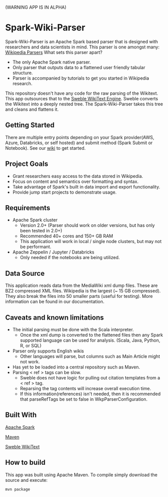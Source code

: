 (WARNING APP IS IN ALPHA)

# Spark-Wiki-Parser
Spark-Wiki-Parser is an Apache Spark based parser that is designed with researchers and data scientists in mind.  This parser is one amongst many: [Wikipedia Parsers](https://www.mediawiki.org/wiki/Alternative_parsers) What sets this parser apart?
* The only Apache Spark native parser. 
* Only parser that outputs data to a flattened user friendly tabular structure.
* Parser is accompanied by tutorials to get you started in Wikipedia research.

This repository doesn't have any code for the raw parsing of the Wikitext.  This app outsources that to the [Sweble WikiText Engine](https://github.com/sweble/sweble-wikitext).  Sweble converts the Wikitext into a deeply nested tree.  The Spark-Wiki-Parser takes this tree and cleans and flattens it.

## Getting Started
There are multiple entry points depending on your Spark provider(AWS, Azure, Databricks, or self hosted) and submit method (Spark Submit or Notebook).  See our [wiki](https://github.com/nielsenbe/Spark-Wiki-Parser/wiki) to get started.

## Project Goals
* Grant researchers easy access to the data stored in Wikipedia.
* Focus on content and semantics over formatting and syntax.
* Take advantage of Spark's built in data import and export functionality.
* Provide jump start projects to demonstrate usage.

## Requirements
* Apache Spark cluster 
  * Version 2.0+ (Parser should work on older versions, but has only been tested in 2.0+)
  * Recommended 40+ cores and 150+ GB RAM
  * This application will work in local / single node clusters, but may not be performant.
* Apache Zeppelin / Jupyter / Databricks
  * Only needed if the notebooks are being utilized.

## Data Source
This application reads data from the MediaWiki xml dump files.  These are BZ2 compressed XML files.  Wikipedia is the largest (~ 15 GB compressed).  They also break the files into 50 smaller parts (useful for testing).  More information can be found in our documentation.

## Caveats and known limitations
* The initial parsing must be done with the Scala interpreter.
  * Once the xml dump is converted to the flattened files then any Spark supported language can be used for analysis. (Scala, Java, Python, R, or SQL)
* Parser only supports English wikis
  * Other languages will parse, but columns such as Main Article might not work.
* Has yet to be loaded into a central repository such as Maven.
* Parsing < ref > tags can be slow.
  * Sweble does not have logic for pulling out citation templates from a < ref > tag.
  * Reparsing the tag contents will increase overall execution time.
  * If this information(references) isn't needed, then it is recommended that parseRefTags be set to false in WkpParserConfiguration.
  
## Built With
[Apache Spark](https://spark.apache.org/)

[Maven](https://maven.apache.org/)

[Sweble WikiText](https://github.com/sweble/sweble-wikitext)

## How to build
This app was built using Apache Maven.  To compile simply download the source and execute:
```
mvn package
```